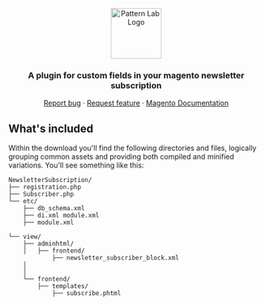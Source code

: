 <p align="center">
  <a href="https://jannisbrandt.de/">
  <img src='http://jannisbrandt.de/jb-logo.png' width="100" alt="Pattern Lab Logo" style="max-width: 100%;" />
  </a>
</p>

<h3 align="center">A plugin for custom fields in your magento newsletter subscription </h3>

<p align="center">
  <a href="mailto:sayhello@jannisbrandt.de">Report bug</a>
  ·
  <a href="mailto:sayhello@jannisbrandt.de">Request feature</a>
  ·
  <a href="https://devdocs.magento.com/">Magento Documentation</a>
</p>


## What's included

Within the download you'll find the following directories and files, logically grouping common assets and providing both compiled and minified variations. You'll see something like this:

```text
NewsletterSubscription/
├── registration.php	
├── Subscriber.php	
└── etc/
	├── db_schema.xml
	├── di.xml module.xml
	├── module.xml
        
└── view/
    ├── adminhtml/
    │   ├── frontend/
    		├── newsletter_subscriber_block.xml
    │  
    │ 
    └── frontend/
        ├── templates/
        	├── subscribe.phtml
        

```

